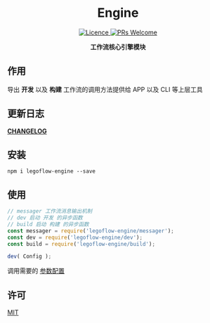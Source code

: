 <h1 align="center"> Engine </h1>

<p align="center">
    <a href="https://opensource.org/licenses/MIT">
        <img alt="Licence" src="https://img.shields.io/badge/license-MIT-green.svg" />
    </a>
    <a href="">
        <img alt="PRs Welcome" src="https://img.shields.io/badge/PRs-welcome-green.svg" />
    </a>
</p>

<p align="center">
    <strong>工作流核心引擎模块</strong>
</p>

## 作用

导出 **开发** 以及 **构建** 工作流的调用方法提供给 APP 以及 CLI 等上层工具

## 更新日志

**[CHANGELOG](./CHANGELOG.md)**

## 安装

```
npm i legoflow-engine --save
```

## 使用

```js
// messager 工作流消息输出机制
// dev 启动 开发 的异步函数
// build 启动 构建 的异步函数
const messager = require('legoflow-engine/messager');
const dev = require('legoflow-engine/dev');
const build = require('legoflow-engine/build');

dev( Config );
```

调用需要的 [参数配置](https://legoflow.com/wiki/config.html)

## 许可

[MIT](./LICENSE)
